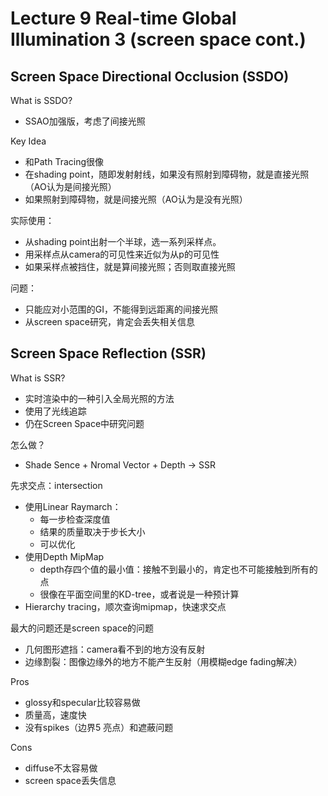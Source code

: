 # Lecture 9 Real-time Global Illumination 3 (screen space cont.)
## Screen Space Directional Occlusion (SSDO)
What is SSDO?
- SSAO加强版，考虑了间接光照

Key Idea
- 和Path Tracing很像
- 在shading point，随即发射射线，如果没有照射到障碍物，就是直接光照（AO认为是间接光照）
- 如果照射到障碍物，就是间接光照（AO认为是没有光照） 
 
 实际使用：
 - 从shading point出射一个半球，选一系列采样点。
 - 用采样点从camera的可见性来近似为从p的可见性
 - 如果采样点被挡住，就是算间接光照；否则取直接光照

 问题：
 - 只能应对小范围的GI，不能得到远距离的间接光照
 - 从screen space研究，肯定会丢失相关信息

 ## Screen Space Reflection (SSR)
 What is SSR?
 - 实时渲染中的一种引入全局光照的方法
 - 使用了光线追踪
 - 仍在Screen Space中研究问题

 怎么做？
 - Shade Sence + Nromal Vector + Depth -> SSR

先求交点：intersection
- 使用Linear Raymarch：
  - 每一步检查深度值
  - 结果的质量取决于步长大小 
  - 可以优化
- 使用Depth MipMap
  - depth存四个值的最小值：接触不到最小的，肯定也不可能接触到所有的点
  - 很像在平面空间里的KD-tree，或者说是一种预计算
- Hierarchy tracing，顺次查询mipmap，快速求交点

最大的问题还是screen space的问题
- 几何图形遮挡：camera看不到的地方没有反射
- 边缘割裂：图像边缘外的地方不能产生反射（用模糊edge fading解决）

Pros
- glossy和specular比较容易做
- 质量高，速度快
- 没有spikes（边界5 亮点）和遮蔽问题

Cons
- diffuse不太容易做
- screen space丢失信息